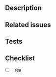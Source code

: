 ## Description

<!-- Add a paragraph with a description of what tihs PR is doing, updating or removing. -->

## Related issues

<!-- Add a list of the issues related to this PR. -->

## Tests

<!-- Describe or reference for all changed/updated/fixed behaviors. -->

## Checklist

- [ ] I rea